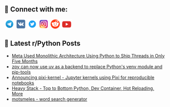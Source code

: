 ## 🔎 Connect with me:
[<img src="https://github.com/bullbesh/bullbesh/blob/main/images/Telegram.png" width="32" height="32" />](https://t.me/bullbesh)
[<img src="https://github.com/bullbesh/bullbesh/blob/main/images/VK.png" width="32" height="32" />](https://vk.com/bullbesh)
[<img src="https://github.com/bullbesh/bullbesh/blob/main/images/Twitter.png" width="32" height="32" />](https://twitter.com/bullbesh1)
[<img src="https://github.com/bullbesh/bullbesh/blob/main/images/Instagram.png" width="32" height="32" />](https://www.instagram.com/bullbesh)
[<img src="https://github.com/bullbesh/bullbesh/blob/main/images/Reddit.png" width="32" height="32" />](https://www.reddit.com/user/bullbesh)
[<img src="https://github.com/bullbesh/bullbesh/blob/main/images/YouTube.png" width="32" height="32" />](https://www.youtube.com/channel/UCtfjRs6uzgq5mfm8S06WTcg)

## 📕 Latest r/Python Posts
<!-- BLOG-POST-LIST:START -->
- [Meta Used Monolithic Architecture Using Python to Ship Threads in Only Five Months](https://www.reddit.com/r/Python/comments/1c4u5ml/meta_used_monolithic_architecture_using_python_to/)
- [zpy can now use uv as a backend to replace Python&#39;s venv module and pip-tools](https://www.reddit.com/r/Python/comments/1c4sarv/zpy_can_now_use_uv_as_a_backend_to_replace/)
- [Announcing pixi-kernel - Jupyter kernels using Pixi for reproducible notebooks](https://www.reddit.com/r/Python/comments/1c4rxel/announcing_pixikernel_jupyter_kernels_using_pixi/)
- [Heavy Stack - Top to Bottom Python, Dev Container, Hot Reloading, More](https://www.reddit.com/r/Python/comments/1c4r9ha/heavy_stack_top_to_bottom_python_dev_container/)
- [motsmeles - word search generator](https://www.reddit.com/r/Python/comments/1c4qclz/motsmeles_word_search_generator/)
<!-- BLOG-POST-LIST:END -->
